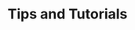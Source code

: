 ---
title: "Tips and Tutorials"
draft: true
# page title background image
bg_image: "images/backgrounds/page-title.jpg"
# meta description
description : "We've got something special in store for you. And we can't wait for you to see it. Please check back soon."
---